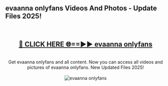 <h2>evaanna onlyfans Videos And Photos - Update Files 2025!</h2>
<br>
<div align="center">
<h2><a href="https://linkcuts.com/hfmhzwbr" rel="nofollow">🔴 CLICK HERE 🌐==►► evaanna onlyfans</a></h2>
<br>
Get evaanna onlyfans and all content. Now you can access all videos and pictures of evaanna onlyfans. New Updated Files 2025!
<br>
<br>
<a href="https://linkcuts.com/hfmhzwbr" rel="nofollow" data-target="animated-image.originalLink"><img src="https://i.ibb.co.com/WyWwxjT/player-gif2.gif" alt="evaanna onlyfans" style="max-width: 100%; display: inline-block;" data-target="animated-image.originalImage"></a>
</div>
<br>